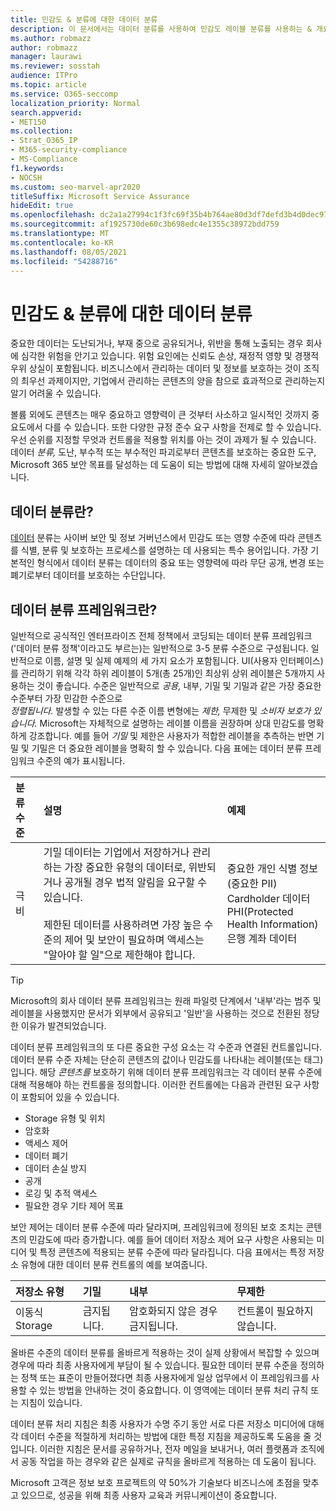 ```yaml
---
title: 민감도 & 분류에 대한 데이터 분류
description: 이 문서에서는 데이터 분류를 사용하여 민감도 레이블 분류를 사용하는 & 개요를 Microsoft 365.
ms.author: robmazz
author: robmazz
manager: laurawi
ms.reviewer: sosstah
audience: ITPro
ms.topic: article
ms.service: O365-seccomp
localization_priority: Normal
search.appverid:
- MET150
ms.collection:
- Strat_O365_IP
- M365-security-compliance
- MS-Compliance
f1.keywords:
- NOCSH
ms.custom: seo-marvel-apr2020
titleSuffix: Microsoft Service Assurance
hideEdit: true
ms.openlocfilehash: dc2a1a27994c1f3fc69f35b4b764ae80d3df7defd3b4d0dec97520de7760f815
ms.sourcegitcommit: af1925730de60c3b698edc4e1355c38972bdd759
ms.translationtype: MT
ms.contentlocale: ko-KR
ms.lasthandoff: 08/05/2021
ms.locfileid: "54288716"
---
```

# <a name="data-classification--sensitivity-label-taxonomy"></a>민감도 & 분류에 대한 데이터 분류

중요한 데이터는 도난되거나, 부재 중으로 공유되거나, 위반을 통해 노출되는 경우 회사에 심각한 위험을 안기고 있습니다. 위험 요인에는 신뢰도 손상, 재정적 영향 및 경쟁적 우위 상실이 포함됩니다. 비즈니스에서 관리하는 데이터 및 정보를 보호하는 것이 조직의 최우선 과제이지만, 기업에서 관리하는 콘텐츠의 양을 참으로 효과적으로 관리하는지 알기 어려울 수 있습니다.

볼륨 외에도 콘텐츠는 매우 중요하고 영향력이 큰 것부터 사소하고 일시적인 것까지 중요도에서 다를 수 있습니다. 또한 다양한 규정 준수 요구 사항을 전제로 할 수 있습니다. 우선 순위를 지정할 무엇과 컨트롤을 적용할 위치를 아는 것이 과제가 될 수 있습니다. 데이터 *분류,* 도난, 부수적 또는 부수적인 파괴로부터 콘텐츠를 보호하는 중요한 도구, Microsoft 365 보안 목표를 달성하는 데 도움이 되는 방법에 대해 자세히 알아보겠습니다.

## <a name="what-is-data-classification"></a>데이터 분류란?

[데이터](/microsoft-365/compliance/data-classification-overview) 분류는 사이버 보안 및 정보 거버넌스에서 민감도 또는 영향 수준에 따라 콘텐츠를 식별, 분류 및 보호하는 프로세스를 설명하는 데 사용되는 특수 용어입니다. 가장 기본적인 형식에서 데이터 분류는 데이터의 중요 또는 영향력에 따라 무단 공개, 변경 또는 폐기로부터 데이터를 보호하는 수단입니다.

## <a name="what-is-a-data-classification-framework"></a>데이터 분류 프레임워크란?

일반적으로 공식적인 엔터프라이즈 전체 정책에서 코딩되는 데이터 분류 프레임워크('데이터 분류 정책'이라고도 부르는)는 일반적으로 3-5 분류 수준으로 구성됩니다. 일반적으로 이름, 설명 및 실제 예제의 세 가지 요소가 포함됩니다. UI(사용자 인터페이스)를 관리하기 위해 각각 하위 레이블이 5개(총 25개)인 최상위 상위 레이블은 5개까지 사용하는 것이 좋습니다. 수준은 일반적으로 *공용,* 내부, 기밀 및 기밀과 같은 가장 중요한 수준부터 가장 민감한 수준으로   
 *정렬됩니다.* 발생할 수 있는 다른 수준 이름 변형에는 *제한,* 무제한 및 *소비자 보호가 있습니다.* Microsoft는 자체적으로 설명하는 레이블 이름을 권장하며 상대 민감도를 명확하게 강조합니다. 예를 들어 *기밀* 및 제한은 사용자가 적합한 레이블을  추측하는 반면 기밀 및 기밀은 더 중요한 레이블을 명확히 할 수 있습니다.   다음 표에는 데이터 분류 프레임워크 수준의 예가 표시됩니다.

|**분류 수준**|**설명**|**예제**|
|:-----------------------|:--------------|:-----------|
| 극비 | 기밀 데이터는 기업에서 저장하거나 관리하는 가장 중요한 유형의 데이터로, 위반되거나 공개될 경우 법적 알림을 요구할 수 있습니다. <br><br> 제한된 데이터를 사용하려면 가장 높은 수준의 제어 및 보안이 필요하며 액세스는 "알아야 할 일"으로 제한해야 합니다. | 중요한 개인 식별 정보(중요한 PII) <br> Cardholder 데이터 <br> PHI(Protected Health Information) <br> 은행 계좌 데이터 |

>[!TIP]
>Microsoft의 회사 데이터 분류 프레임워크는 원래 파일럿 단계에서 '내부'라는 범주 및 레이블을 사용했지만 문서가 외부에서 공유되고 '일반'을 사용하는 것으로 전환된 정당한 이유가 발견되었습니다.

데이터 분류 프레임워크의 또 다른 중요한 구성 요소는 각 수준과 연결된 컨트롤입니다. 데이터 분류 수준 자체는 단순히 콘텐츠의 값이나 민감도를 나타내는 레이블(또는 태그)입니다. 해당 *콘텐츠를* 보호하기 위해 데이터 분류 프레임워크는 각 데이터 분류 수준에 대해 적용해야 하는 컨트롤을 정의합니다. 이러한 컨트롤에는 다음과 관련된 요구 사항이 포함되어 있을 수 있습니다.

- Storage 유형 및 위치
- 암호화
- 액세스 제어
- 데이터 폐기
- 데이터 손실 방지
- 공개
- 로깅 및 추적 액세스
- 필요한 경우 기타 제어 목표

보안 제어는 데이터 분류 수준에 따라 달라지며, 프레임워크에 정의된 보호 조치는 콘텐츠의 민감도에 따라 증가합니다. 예를 들어 데이터 저장소 제어 요구 사항은 사용되는 미디어 및 특정 콘텐츠에 적용되는 분류 수준에 따라 달라집니다. 다음 표에서는 특정 저장소 유형에 대한 데이터 분류 컨트롤의 예를 보여줍니다.

|**저장소 유형**|**기밀**|**내부**|**무제한**|
|:---------------|:---------------|:-----------|:---------------|
| 이동식 Storage | 금지됩니다. | 암호화되지 않은 경우 금지됩니다. | 컨트롤이 필요하지 않습니다. |

올바른 수준의 데이터 분류를 올바르게 적용하는 것이 실제 상황에서 복잡할 수 있으며 경우에 따라 최종 사용자에게 부담이 될 수 있습니다. 필요한 데이터 분류 수준을 정의하는 정책 또는 표준이 만들어졌다면 최종 사용자에게 일상 업무에서 이 프레임워크를 사용할 수 있는 방법을 안내하는 것이 중요합니다. 이 영역에는 데이터 분류 처리 규칙 또는 지침이 있습니다.

데이터 분류 처리 지침은 최종 사용자가 수명 주기 동안 서로 다른 저장소 미디어에 대해 각 데이터 수준을 적절하게 처리하는 방법에 대한 특정 지침을 제공하도록 도움을 줄 것입니다. 이러한 지침은 문서를 공유하거나, 전자 메일을 보내거나, 여러 플랫폼과 조직에서 공동 작업을 하는 경우와 같은 실제로 규칙을 올바르게 적용하는 데 도움이 됩니다.

Microsoft 고객은 정보 보호 프로젝트의 약 50%가 기술보다 비즈니스에 초점을 맞추고 있으므로, 성공을 위해 최종 사용자 교육과 커뮤니케이션이 중요합니다.
